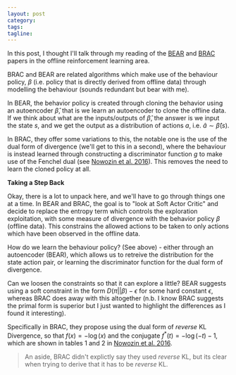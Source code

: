 ```yaml
---
layout: post
category:
tags:
tagline:
---
```


In this post, I thought I'll talk through my reading of the [BEAR](https://arxiv.org/abs/1906.00949) and [BRAC](https://arxiv.org/abs/1911.11361) papers in the offline reinforcement learning area.

BRAC and BEAR are related algorithms which make use of the behaviour policy, $\beta$ (i.e. policy that is directly derived from offline data) through modelling the behaviour (sounds redundant but bear with me).

In BEAR, the behavior policy is created through cloning the behavior using an autoencoder $\hat{\beta}$, that is we learn an autoencoder to clone the offline data. If we think about what are the inputs/outputs of $\hat{\beta}$, the answer is we input the state $s$, and we get the output as a distribution of actions $a$, i.e. $\hat{a} \sim \hat{\beta}(s)$.

In BRAC, they offer some variations to this, the notable one is the use of the dual form of divergence (we'll get to this in a second), where the behaviour is instead learned through constructing a discriminator function $g$ to make use of the Fenchel dual (see [Nowozin et al. 2016](https://arxiv.org/abs/1606.00709)). This removes the need to learn the cloned policy at all.

**Taking a Step Back**

Okay, there is a lot to unpack here, and we'll have to go through things one at a time. In BEAR and BRAC, the goal is to "look at Soft Actor Critic" and decide to replace the entropy term which controls the exploration exploitation, with some measure of divergence with the behavior policy $\beta$ (offline data). This constrains the allowed actions to be taken to only actions which have been observed in the offline data.

How do we learn the behaviour policy? (See above) - either through an autoencoder (BEAR), which allows us to retreive the distribution for the state action pair, or learning the discriminator function for the dual form of divergence.

Can we loosen the constraints so that it can explore a little? BEAR suggests using a soft constraint in the form $D(\pi \vert \vert \beta ) - \epsilon$ for some hard constant $\epsilon$, whereas BRAC does away with this altogether (n.b. I know BRAC suggests the primal form is superior but I just wanted to highlight the differences as I found it interesting).

Specifically in BRAC, they propose using the dual form of _reverse_ KL Divergence, so that $f(x) = - \log(x)$ and the conjugate $f^*(t) = -\log(-t) - 1$, which are shown in tables 1 and 2 in [Nowozin et al. 2016](https://arxiv.org/abs/1606.00709).

> An aside, BRAC didn't explictly say they used _reverse_ KL, but its clear when trying to derive that it has to be _reverse_ KL.
